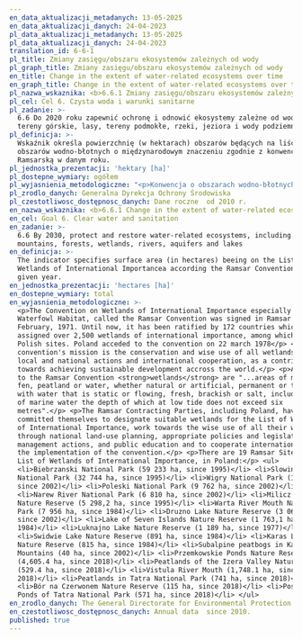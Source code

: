 ```yaml
---
en_data_aktualizacji_metadanych: 13-05-2025
en_data_aktualizacji_danych: 24-04-2023
pl_data_aktualizacji_metadanych: 13-05-2025
pl_data_aktualizacji_danych: 24-04-2023
translation_id: 6-6-1
pl_title: Zmiany zasięgu/obszaru ekosystemów zależnych od wody
pl_graph_title: Zmiany zasięgu/obszaru ekosystemów zależnych od wody
en_title: Change in the extent of water-related ecosystems over time
en_graph_title: Change in the extent of water-related ecosystems over time
pl_nazwa_wskaznika: <b>6.6.1 Zmiany zasięgu/obszaru ekosystemów zależnych od wody</b>
pl_cel: Cel 6. Czysta woda i warunki sanitarne
pl_zadanie: >-
  6.6 Do 2020 roku zapewnić ochronę i odnowić ekosystemy zależne od wody, w tym
  tereny górskie, lasy, tereny podmokłe, rzeki, jeziora i wody podziemne
pl_definicja: >-
  Wskaźnik określa powierzchnię (w hektarach) obszarów będących na liście
  obszarów wodno-błotnych o międzynarodowym znaczeniu zgodnie z konwencją
  Ramsarską w danym roku.
pl_jednostka_prezentacji: 'hektary [ha]'
pl_dostepne_wymiary: ogółem
pl_wyjasnienia_metodologiczne: "<p>Konwencja o obszarach wodno-błotnych mających znaczenie międzynarodowe, zwłaszcza jako środowisko życiowe ptactwa wodnego, zwana Konwencją Ramsarską, została podpisana w Ramsarze dnia 2 lutego 1971 r. Dotychczas ratyfikowało ją 172 państwa, które wyznaczyły ponad 2500 obszarów wodno-błotnych o międzynarodowym znaczeniu. Wśród nich jest 19 polskich obszarów. Polska jest Stroną Konwencji od dnia 22 marca 1978 r.</p> <p>Celem Konwencji Ramsarskiej jest ochrona i zrównoważone użytkowanie wszystkich mokradeł poprzez działania na szczeblu krajowym i lokalnym oraz współpracę międzynarodową. Działania te stanowią wkład w osiągnięcie zrównoważonego rozwoju na całym świecie.</p> <p>Zgodnie z Konwencją <b>obszarami wodno-błotnymi </b>są tereny bagien, błot i torfowisk lub zbiorniki wodne, tak naturalne jak i sztuczne, stałe i okresowe, o wodach stojących lub płynących, słodkich, słonawych lub słonych, łącznie z wodami morskimi, których głębokość podczas odpływu nie przekracza sześciu metrów.</p> <p>Strony Konwencji, w tym również Polska, zobowiązane są m.in. do: </p> <p> • wyznaczenia odpowiednich obszarów w celu włączenia ich do listy obszarów wodno-błotnych o międzynarodowym znaczeniu </p> <p>  • wdrożenia planowania mającego na celu ochronę obszarów wodno-błotnych umieszczonych na liście </p> <p>  • racjonalnego użytkowania wszystkich mokradeł </p> <p>  • współpracy międzynarodowej w zakresie wdrażania Konwencji. </p> <p>W Polsce na listę obszarów wodno-błotnych o międzynarodowym znaczeniu wpisano 19 obszarów. Są to: </p> <p>  • Biebrzański Park Narodowy (59 233 ha, od 1995 roku) </p> <p> • Słowiński Park Narodowy (32 744 ha, od 1995 roku) </p> <p>  • Wigierski Park Narodowy (15 085 ha, od 2002 roku) </p> <p>  • Poleski Park Narodowy (9 762 ha, od 2002 roku) </p> <p>  • Narwiański Park Narodowy (6 810 ha, od 2002 roku) </p> <p>  • Rezerwat przyrody Stawy Milickie (5 298,2 ha, od 1995 roku) </p> <p>  • Park Narodowy Ujście Warty (7 956 ha, od 1984 roku) </p> <p>  • Rezerwat przyrody Jezioro Drużno (3 068 ha, od 2002 roku) </p> <p>  • Rezerwat przyrody Jezioro Siedmiu Wysp (1 763,1 ha, od 1984 roku) </p> <p>  • Rezerwat przyrody Jezioro Łuknajno (1 189 ha, od 1977 roku) </p> <p>  • Rezerwat przyrody Jezioro Świdwie (891 ha, od 1984 roku) </p> <p>  • Rezerwat przyrody Jezioro Karaś (815 ha, od 1984 roku) </p> <p>  • Subalpejskie torfowiska w Karkonoskim Parku Narodowym (40 ha, od 2002 roku)</p> <p> • Rezerwat przyrody Stawy Przemkowskie (4 605,4 ha, od 2018 roku) </p> <p> •\tRezerwat przyrody Torfowiska Doliny Izery (529,4 ha, od 2018 roku) </p> <p> •\tUjście Wisły (1 748,1 ha, 2018 roku) </p> <p> •\tTorfowiska w Tatrzańskim Parku Narodowym (741 ha, od 2018 roku) </p> <p> •\tRezerwat przyrody Bór na Czerwonem (115 ha, od 2018 roku) </p> <p> •\tPolodowcowe Stawy Tatrzańskiego Parku Narodowego (571 ha, od 2018 roku) </p>"
pl_zrodlo_danych: Generalna Dyrekcja Ochrony Środowiska
pl_czestotliwosc_dostępnosc_danych: Dane roczne  od 2010 r.
en_nazwa_wskaznika: <b>6.6.1 Change in the extent of water-related ecosystems over time</b>
en_cel: Goal 6. Clear water and sanitation
en_zadanie: >-
  6.6 By 2030, protect and restore water-related ecosystems, including
  mountains, forests, wetlands, rivers, aquifers and lakes
en_definicja: >-
  The indicator specifies surface area (in hectares) beeing on the List of
  Wetlands of International Importancea according the Ramsar Convention in the
  given year.
en_jednostka_prezentacji: 'hectares [ha]'
en_dostepne_wymiary: total
en_wyjasnienia_metodologiczne: >-
  <p>The Convention on Wetlands of International Importance especially as
  Waterfowl Habitat, called the Ramsar Convention was signed in Ramsar on 2
  February, 1971. Until now, it has been ratified by 172 countries which
  assigned over 2,500 wetlands of international importance, among which are 19
  Polish sites. Poland acceded to the convention on 22 march 1978</p> <p>The
  convention's mission is the conservation and wise use of all wetlands through
  local and national actions and international cooperation, as a contribution
  towards achieving sustainable development accross the world.</p> <p>According
  to the Ramsar Convention <strong>wetlands</strong> are "...areas of marsh,
  fen, peatland or water, whether natural or artificial, permanent or temporary,
  with water that is static or flowing, fresh, brackish or salt, including areas
  of marine water the depth of which at low tide does not exceed six
  metres".</p> <p>The Ramsar Contracting Parties, including Poland, have
  committed themselves to designate suitable wetlands for the List of Wetlands
  of International Importance, work towards the wise use of all their wetlands
  through national land-use planning, appropriate policies and legislation,
  management actions, and public education and to cooperate internationally in
  the implementation of the convention.</p> <p>There are 19 Ramsar Sites on the
  List of Wetlands of International Importance, in Poland:</p> <ul>
  <li>Biebrzanski National Park (59 233 ha, since 1995)</li> <li>Slowinski
  National Park (32 744 ha, since 1995)</li> <li>Wigry National Park (15 085 ha,
  since 2002)</li> <li>Poleski National Park (9 762 ha, since 2002)</li>
  <li>Narew River National Park (6 810 ha, since 2002)</li> <li>Milicz Fishponds
  Nature Reserve (5 298,2 ha, since 1995)</li> <li>Warta River Mouth National
  Park (7 956 ha, since 1984)</li> <li>Druzno Lake Nature Reserve (3 068 ha,
  since 2002)</li> <li>Lake of Seven Islands Nature Reserve (1 763,1 ha, since
  1984)</li> <li>Luknajno Lake Nature Reserve (1 189 ha, since 1977)</li>
  <li>Swidwie Lake Nature Reserve (891 ha, since 1984)</li> <li>Karas Lake
  Nature Reserve (815 ha, since 1984)</li> <li>Subalpine peatbogs in Karkonosze
  Mountains (40 ha, since 2002)</li> <li>Przemkowskie Ponds Nature Reserve
  (4,605.4 ha, since 2018)</li> <li>Peatlands of the Izera Valley Nature Reserve
  (529.4 ha, since 2018)</li> <li>Vistula River Mouth (1,748.1 ha, since
  2018)</li> <li>Peatlands in Tatra National Park (741 ha, since 2018)</li>
  <li>Bór na Czerwonem Nature Reserve (115 ha, since 2018)</li> <li>Post-glacial
  Ponds of Tatra National Park (571 ha, since 2018)</li> </ul>
en_zrodlo_danych: The General Directorate for Environmental Protection
en_czestotliwosc_dostępnosc_danych: Annual data  since 2010.
published: true
---
```


